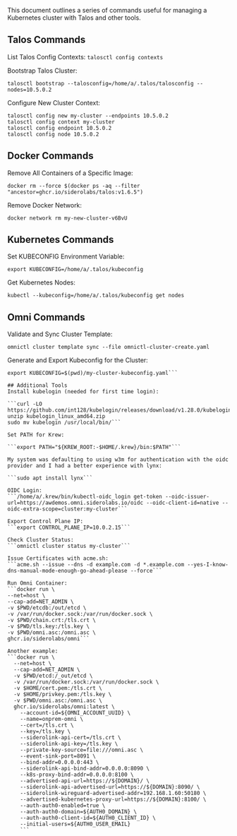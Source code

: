 This document outlines a series of commands useful for managing a Kubernetes cluster with Talos and other tools.

## Talos Commands

List Talos Config Contexts:
```talosctl config contexts```

Bootstrap Talos Cluster:

```talosctl bootstrap --talosconfig=/home/a/.talos/talosconfig --nodes=10.5.0.2```

Configure New Cluster Context:

```
talosctl config new my-cluster --endpoints 10.5.0.2
talosctl config context my-cluster
talosctl config endpoint 10.5.0.2
talosctl config node 10.5.0.2
```

## Docker Commands
Remove All Containers of a Specific Image:

```docker rm --force $(docker ps -aq --filter "ancestor=ghcr.io/siderolabs/talos:v1.6.5")```

Remove Docker Network:

```docker network rm my-new-cluster-v6BvU```

## Kubernetes Commands
Set KUBECONFIG Environment Variable:

```export KUBECONFIG=/home/a/.talos/kubeconfig```

Get Kubernetes Nodes:

```kubectl --kubeconfig=/home/a/.talos/kubeconfig get nodes```

## Omni Commands
Validate and Sync Cluster Template:

```omnictl cluster template validate -f omnictl-cluster-create.yaml
omnictl cluster template sync --file omnictl-cluster-create.yaml
```

Generate and Export Kubeconfig for the Cluster:

```omnictl kubeconfig -c my-cluster > my-cluster-kubeconfig.yaml
export KUBECONFIG=$(pwd)/my-cluster-kubeconfig.yaml```

## Additional Tools
Install kubelogin (needed for first time login):

```curl -LO https://github.com/int128/kubelogin/releases/download/v1.28.0/kubelogin_linux_amd64.zip
unzip kubelogin_linux_amd64.zip
sudo mv kubelogin /usr/local/bin/```

Set PATH for Krew:

```export PATH="${KREW_ROOT:-$HOME/.krew}/bin:$PATH"```

My system was defaulting to using w3m for authentication with the oidc provider and I had a better experience with lynx:

```sudo apt install lynx```

OIDC Login:
```/home/a/.krew/bin/kubectl-oidc_login get-token --oidc-issuer-url=https://awdemos.omni.siderolabs.io/oidc --oidc-client-id=native --oidc-extra-scope=cluster:my-cluster```

Export Control Plane IP:
```export CONTROL_PLANE_IP=10.0.2.15```

Check Cluster Status:
```omnictl cluster status my-cluster```

Issue Certificates with acme.sh:
```acme.sh --issue --dns -d example.com -d *.example.com --yes-I-know-dns-manual-mode-enough-go-ahead-please --force```

Run Omni Container:
```docker run \
--net=host \
--cap-add=NET_ADMIN \
-v $PWD/etcdb:/out/etcd \
-v /var/run/docker.sock:/var/run/docker.sock \
-v $PWD/chain.crt:/tls.crt \
-v $PWD/tls.key:/tls.key \
-v $PWD/omni.asc:/omni.asc \
ghcr.io/siderolabs/omni```

Another example:
```docker run \
  --net=host \
  --cap-add=NET_ADMIN \
  -v $PWD/etcd:/_out/etcd \
  -v /var/run/docker.sock:/var/run/docker.sock \
  -v $HOME/cert.pem:/tls.crt \
  -v $HOME/privkey.pem:/tls.key \
  -v $PWD/omni.asc:/omni.asc \
  ghcr.io/siderolabs/omni:latest \
    --account-id=${OMNI_ACCOUNT_UUID} \
    --name=onprem-omni \
    --cert=/tls.crt \
    --key=/tls.key \
    --siderolink-api-cert=/tls.crt \
    --siderolink-api-key=/tls.key \
    --private-key-source=file:///omni.asc \
    --event-sink-port=8091 \
    --bind-addr=0.0.0.0:443 \
    --siderolink-api-bind-addr=0.0.0.0:8090 \
    --k8s-proxy-bind-addr=0.0.0.0:8100 \
    --advertised-api-url=https://${DOMAIN}/ \
    --siderolink-api-advertised-url=https://${DOMAIN}:8090/ \
    --siderolink-wireguard-advertised-addr=192.168.1.60:50180 \
    --advertised-kubernetes-proxy-url=https://${DOMAIN}:8100/ \
    --auth-auth0-enabled=true \
    --auth-auth0-domain=${AUTH0_DOMAIN} \
    --auth-auth0-client-id=${AUTH0_CLIENT_ID} \
    --initial-users=${AUTH0_USER_EMAIL}
    ```